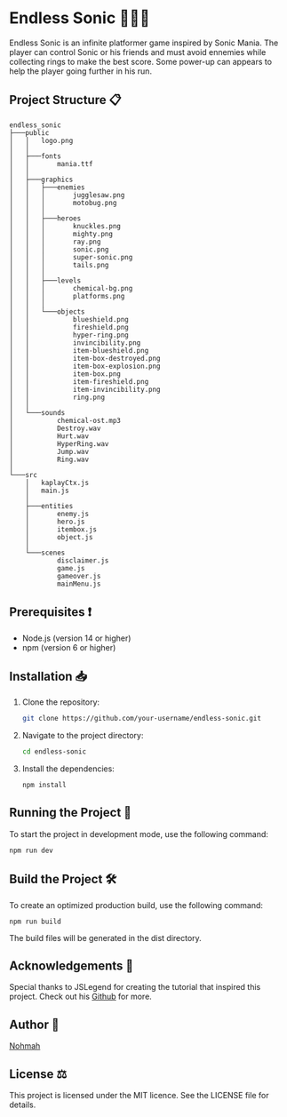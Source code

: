 # Endless Sonic 🔵🦔💨

Endless Sonic is an infinite platformer game inspired by Sonic Mania. The player can control Sonic or his friends and must avoid ennemies while collecting rings to make the best score. Some power-up can appears to help the player going further in his run. 

## Project Structure 📋
```
endless_sonic
├───public
│   │   logo.png
│   │
│   ├───fonts
│   │       mania.ttf
│   │
│   ├───graphics
│   │   ├───enemies
│   │   │       jugglesaw.png
│   │   │       motobug.png
│   │   │
│   │   ├───heroes
│   │   │       knuckles.png
│   │   │       mighty.png
│   │   │       ray.png
│   │   │       sonic.png
│   │   │       super-sonic.png
│   │   │       tails.png
│   │   │
│   │   ├───levels
│   │   │       chemical-bg.png
│   │   │       platforms.png
│   │   │
│   │   └───objects
│   │           blueshield.png
│   │           fireshield.png
│   │           hyper-ring.png
│   │           invincibility.png
│   │           item-blueshield.png
│   │           item-box-destroyed.png
│   │           item-box-explosion.png
│   │           item-box.png
│   │           item-fireshield.png
│   │           item-invincibility.png
│   │           ring.png
│   │
│   └───sounds
│           chemical-ost.mp3
│           Destroy.wav
│           Hurt.wav
│           HyperRing.wav
│           Jump.wav
│           Ring.wav
│
└───src
    │   kaplayCtx.js
    │   main.js
    │
    ├───entities
    │       enemy.js
    │       hero.js
    │       itembox.js
    │       object.js
    │
    └───scenes
            disclaimer.js
            game.js
            gameover.js
            mainMenu.js
```

## Prerequisites ❗

- Node.js (version 14 or higher)
- npm (version 6 or higher)

## Installation 📥

1. Clone the repository:

    ```sh
    git clone https://github.com/your-username/endless-sonic.git
    ```

2. Navigate to the project directory:

    ```sh
    cd endless-sonic
    ```

3. Install the dependencies:

    ```sh
    npm install
    ```

## Running the Project 🚀

To start the project in development mode, use the following command:

```sh
npm run dev
```
## Build the Project 🛠️

To create an optimized production build, use the following command:
```
npm run build
```

The build files will be generated in the dist directory.

## Acknowledgements 🙏
Special thanks to JSLegend for creating the tutorial that inspired this project. Check out his [Github](https://github.com/JSLegendDev/sonic-runner/commits?author=JSLegendDev) for more.

## Author 👥

[Nohmah](https://github.com/Nohmah)

## License ⚖️

This project is licensed under the MIT licence. See the LICENSE file for details.